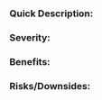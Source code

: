 <!--
Remember to do these things!!!
- Add the appropriate labels.
- Add the current milestone.
- Assign whoever has the primary responsibility of closing/addressing the issue.
-->

### Quick Description:
<!-- Summarize the issue in one line.
E.g. Game needs a function for spawning an Enemy. -->


### Severity:
<!-- How important is this issue and why?
E.g. Very important as spawning Enemies is a core part of the game. -->


### Benefits:
<!-- List the benefits of this feature.
E.g. It would allow Enemies to be spawned and make it easier to test interactions with them. -->


### Risks/Downsides:
<!-- List the risks/downsides of this feature (if applicable).
E.g. Might require restructuring of the Enemy class. -->

